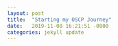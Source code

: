 ```yaml
---
layout: post
title:  "Starting my OSCP Journey"
date:   2019-11-08 16:21:51 -0800
categories: jekyll update
---
```

